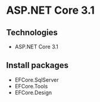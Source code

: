 # ASP.NET Core 3.1 
## Technologies
- ASP.NET Core 3.1 
## Install packages
- EFCore.SqlServer
- EFCore.Tools
- EFCore.Design
